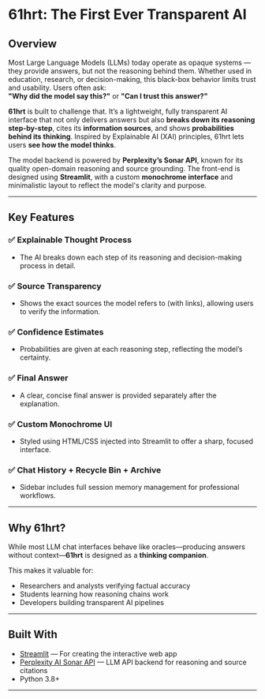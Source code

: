 # 61hrt: The First Ever Transparent AI

## Overview

Most Large Language Models (LLMs) today operate as opaque systems — they provide answers, but not the reasoning behind them. Whether used in education, research, or decision-making, this black-box behavior limits trust and usability. Users often ask:  
**"Why did the model say this?"** or **"Can I trust this answer?"**

**61hrt** is built to challenge that. It’s a lightweight, fully transparent AI interface that not only delivers answers but also **breaks down its reasoning step-by-step**, cites its **information sources**, and shows **probabilities behind its thinking**. Inspired by Explainable AI (XAI) principles, 61hrt lets users **see how the model thinks**.

The model backend is powered by **Perplexity’s Sonar API**, known for its quality open-domain reasoning and source grounding. The front-end is designed using **Streamlit**, with a custom **monochrome interface** and minimalistic layout to reflect the model's clarity and purpose.

---

## Key Features

### ✅ Explainable Thought Process  
- The AI breaks down each step of its reasoning and decision-making process in detail.

### ✅ Source Transparency  
- Shows the exact sources the model refers to (with links), allowing users to verify the information.

### ✅ Confidence Estimates  
- Probabilities are given at each reasoning step, reflecting the model’s certainty.

### ✅ Final Answer  
- A clear, concise final answer is provided separately after the explanation.

### ✅ Custom Monochrome UI  
- Styled using HTML/CSS injected into Streamlit to offer a sharp, focused interface.

### ✅ Chat History + Recycle Bin + Archive  
- Sidebar includes full session memory management for professional workflows.

---

## Why 61hrt?

While most LLM chat interfaces behave like oracles—producing answers without context—**61hrt** is designed as a **thinking companion**.

This makes it valuable for:
- Researchers and analysts verifying factual accuracy  
- Students learning how reasoning chains work  
- Developers building transparent AI pipelines  

---

## Built With

- [Streamlit](https://streamlit.io/) — For creating the interactive web app  
- [Perplexity AI Sonar API](https://docs.perplexity.ai/) — LLM API backend for reasoning and source citations  
- Python 3.8+

---

